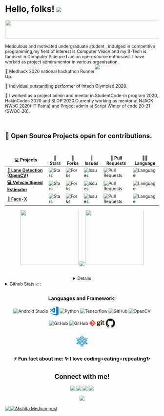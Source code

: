 # Hello, folks! <img src="https://raw.githubusercontent.com/MartinHeinz/MartinHeinz/master/wave.gif" width="30px">
<img src="https://github.com/akshitagupta15june/akshitagupta15june/blob/master/ai.gif" width="590px" height="60px">

Meticulous and motivated undergraduate student , indulged in competitive programming,my field of interest is Computer Vision and my B-Tech is focused in Computer Science.I am an open-source enthusiast. I have worked as project admin/mentor in various organisation.
<img align="right" img src="https://raw.githubusercontent.com/akshitagupta15june/akshitagupta15june/master/200w.webp" width="210px">
  
🥇 Medhack 2020 national hackathon Runner Up.

🥇 Individual outstanding performer of Intech Olympiad 2020.

🔭 I worked as a project admin and mentor in StudentCode-in program 2020, HakinCodes 2020 and SLOP'2020.Currently working as mentor at NJACK NWoC 2020(IIT Patna) and Project admin at Script Winter of code 20-21 (SWOC-20).

	
	
</br>
	
  <summary><h2><b>🥇 Open Source Projects open for contributions.</b></h2></summary>


  <br />
  <table>
    <thead align="center">
      <tr border: none;>
        <td><b>💻 Projects</b></td>
        <td><b>🌟 Stars</b></td>
        <td><b>🍴 Forks</b></td>
        <td><b>🐛 Issues</b></td>
        <td><b>🔔 Pull Requests</b></td>
        <td><b>👨‍💻 Language</b></td>
      </tr>
    </thead>
    <tbody>
      <tr>
	      <td><a href="https://github.com/akshitagupta15june/lane_detection_opencv"><b>🚀 Lane Detection (OpenCV)</b></a></td>
        <td><img alt="Stars" src="https://img.shields.io/github/stars/akshitagupta15june/lane_detection_opencv?style=flat-square&labelColor=343b41"/></td>
        <td><img alt="Forks" src="https://img.shields.io/github/forks/akshitagupta15june/lane_detection_opencv?style=flat-square&labelColor=343b41"/></td>
        <td><img alt="Issues" src="https://img.shields.io/github/issues/akshitagupta15june/lane_detection_opencv?style=flat-square"/></td>
        <td><img alt="Pull Requests" src="https://img.shields.io/github/issues-pr/akshitagupta15june/lane_detection_opencv?style=flat-square"/></td>
        <td><img alt="Language" src="https://img.shields.io/github/languages/top/akshitagupta15june/lane_detection_opencv?style=flat-square"/></td>
      </tr>
      <tr>
	      <td><a href="https://github.com/akshitagupta15june/vehicle_speed_estimator"><b>💻 Vehicle Speed Estimator</b></a></td>
        <td><img alt="Stars" src="https://img.shields.io/github/stars/akshitagupta15june/vehicle_speed_estimator?style=flat-square&labelColor=343b41"/></td>
        <td><img alt="Forks" src="https://img.shields.io/github/forks/akshitagupta15june/vehicle_speed_estimator?style=flat-square&labelColor=343b41"/></td>
        <td><img alt="Issues" src="https://img.shields.io/github/issues/akshitagupta15june/vehicle_speed_estimator?style=flat-square"/></td>
        <td><img alt="Pull Requests" src="https://img.shields.io/github/issues-pr/akshitagupta15june/vehicle_speed_estimator?style=flat-square"/></td>
        <td><img alt="Language" src="https://img.shields.io/github/languages/top/akshitagupta15june/vehicle_speed_estimator?label=Python&style=flat-square"/></td>
      </tr>
      <tr>
	      <td><a href="https://github.com/akshitagupta15june/Face-X"><b>👨 Face-X</b></a></td>
        <td><img alt="Stars" src="https://img.shields.io/github/stars/akshitagupta15june/Face-Recognition-Attendance-System?style=flat-square&labelColor=343b41"/></td>
        <td><img alt="Forks" src="https://img.shields.io/github/forks/akshitagupta15june/Face-Recognition-Attendance-System?style=flat-square&labelColor=343b41"/></td>
        <td><img alt="Issues" src="https://img.shields.io/github/issues/akshitagupta15june/Face-Recognition-Attendance-System?style=flat-square"/></td>
        <td><img alt="Pull Requests" src="https://img.shields.io/github/issues-pr/akshitagupta15june/Face-Recognition-Attendance-System?style=flat-square"/></td>
        <td><img alt="Language" src="https://img.shields.io/github/languages/top/akshitagupta15june/Face-Recognition-Attendance-System?style=flat-square"/></td> 
      </tr>
    </tbody>
  </table>
<p align="center">
  <a>
   <img height="180" width="190" src="https://github.com/akshitagupta15june/akshitagupta15june/blob/master/meditation.gif">
   <img align="center" src="https://github-readme-streak-stats.herokuapp.com/?user=akshitagupta15june&theme=dark&hide_border=true"/>
   <img height="180" width="190" src="https://github.com/akshitagupta15june/akshitagupta15june/blob/master/dance.gif">
</p>
<br/>  
  
<details align="center">
  <summary>GitHub Trophies 🏆</summary>
<p align="center">
  <a href="https://github.com/ryo-ma/github-profile-trophy" target="_blank">
    <img src="https://github-profile-trophy.vercel.app/?username=akshitagupta15june&theme=gruvbox"/>
  </a>
</p>
</details>
<details>
	 <summary>Github Stats 📈:</summary>
<div align="center">
<a href="#"><img src="https://github-readme-stats.vercel.app/api?username=akshitagupta15june&show_icons=true&count_private=true&theme=radical" width="350" height="250" ></a>
<a href="#"><img src="https://github-readme-stats.vercel.app/api/top-langs/?username=akshitagupta15june&layout=compact&theme=radical" width="350" height="250" ></a>

</div>
</details>

<div align="center">
  
<h3>Languages and Framework:</h3>

<img align="center" alt="Android Studio" width="40px" src="https://upload.wikimedia.org/wikipedia/commons/3/34/Android_Studio_icon.svg" />
<img align="center" alt="Visual Studio Code" width="30px" src="https://raw.githubusercontent.com/github/explore/80688e429a7d4ef2fca1e82350fe8e3517d3494d/topics/visual-studio-code/visual-studio-code.png" />
<img align="center" alt="Python" width="30px" src="https://upload.wikimedia.org/wikipedia/commons/thumb/0/0a/Python.svg/240px-Python.svg.png" />
<img align="center" alt="Tensorflow" width="30px" src="https://upload.wikimedia.org/wikipedia/commons/thumb/2/2d/Tensorflow_logo.svg/800px-Tensorflow_logo.svg.png"/>
<img align="center" alt="GitHub" width="80px" src="https://keras.io/img/logo.png" />
<img align="center" alt="OpenCV" width="30px" src="https://upload.wikimedia.org/wikipedia/commons/thumb/3/32/OpenCV_Logo_with_text_svg_version.svg/730px-OpenCV_Logo_with_text_svg_version.svg.png" />
<img align="center" alt="GitHub" width="30px" src="https://numpy.org/images/logos/numpy.svg" />
<img align="center" alt="GitHub" width="34px" src="https://jupyter.org/assets/main-logo.svg" />
<img align="center" alt="Git" width="50px" src="https://raw.githubusercontent.com/github/explore/80688e429a7d4ef2fca1e82350fe8e3517d3494d/topics/git/git.png" />
<img align="center" alt="GitHub" width="30px" src="https://raw.githubusercontent.com/github/explore/78df643247d429f6cc873026c0622819ad797942/topics/github/github.png" />
</br>


</div>

<div align="center">
  


  
  <img align="center" a href='https://archiveprogram.github.com/'><img src='https://raw.githubusercontent.com/acervenky/animated-github-badges/master/assets/acbadge.gif' width='40' height='40'></a>

 ### ⚡ Fun fact about me: ✨ I love coding+eating+repeating✨ 
 

<h2>Connect with me!</h2>
 
[<img src="https://img.shields.io/badge/linkedin-%230077B5.svg?&style=for-the-badge&logo=linkedin&logoColor=white" />](https://www.linkedin.com/in/akshita-gupta-a4a895187/) [<img src = "https://img.shields.io/badge/twitter-%2320A1F1.svg?&style=for-the-badge&logo=twitter&logoColor=white">](https://twitter.com/Akshita_archer/)
[<img src="https://img.shields.io/badge/medium-%23292929.svg?&style=for-the-badge&logo=medium&logoColor=white" />](https://medium.com/@akshitagupta15june)   [<img src="https://img.shields.io/badge/BLOGS-%23292929.svg?&style=for-the-badge&logo=BLOGS&logoColor=white" />](https://akshita1506.home.blog) 

![](https://visitor-badge.glitch.me/badge?page_id=akshitagupta15june.akshitagupta15june)

</div>


<a href="https://github.com/Akshita_archer/github-readme-twitter">
<img align="left" src="https://github-readme-twitter.gazf.vercel.app/api?id=Akshita_archer&layout=wide&show_reply=off&show_retweet=off" />
</a>

[![Akshita Medium post](https://github-readme-medium.vercel.app/?username=akshitagupta15june)](https://medium.com/@akshitagupta15june)
